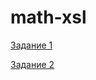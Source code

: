# math-xsl

[Задание 1](https://github.com/antongus2001/math-xsl/tree/502b5ed3734977c11d8fe49cc3a8f9d98d940855/%D0%97%D0%B0%D0%B4%D0%B0%D0%BD%D0%B8%D0%B5%201)

[Задание 2](https://github.com/antongus2001/math-xsl/tree/502b5ed3734977c11d8fe49cc3a8f9d98d940855/%D0%97%D0%B0%D0%B4%D0%B0%D0%BD%D0%B8%D0%B5%202)
